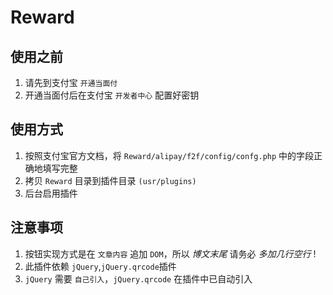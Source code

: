 # Reward

## 使用之前
  1. 请先到支付宝 `开通当面付`
  2. 开通当面付后在支付宝 `开发者中心` 配置好密钥

## 使用方式 
  1. 按照支付宝官方文档，将 `Reward/alipay/f2f/config/confg.php` 中的字段正确地填写完整
  2. 拷贝 `Reward` 目录到插件目录 `(usr/plugins)`
  3. 后台启用插件

## 注意事项
  1. 按钮实现方式是在 `文章内容` 追加 `DOM`，所以 *博文末尾* 请务必 *多加几行空行* !
  2. 此插件依赖 `jQuery`,`jQuery.qrcode`插件
  3. `jQuery` 需要 `自己引入`，`jQuery.qrcode` 在插件中已自动引入
